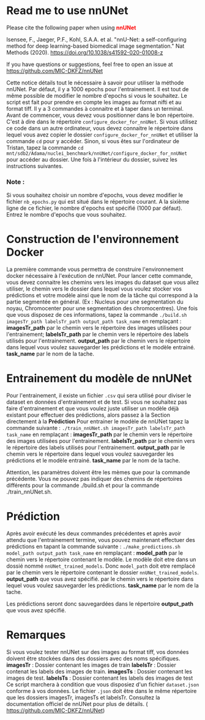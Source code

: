 # Read me to use nnUNet
Please cite the following paper when using <font color='red'>**nnUNet**</font>

Isensee, F., Jaeger, P.F., Kohl, S.A.A. et al. "nnU-Net: a self-configuring method for deep learning-based biomedical image segmentation." Nat Methods (2020). https://doi.org/10.1038/s41592-020-01008-z

If you have questions or suggestions, feel free to open an issue at https://github.com/MIC-DKFZ/nnUNet

Cette notice détails tout le nécessaire à savoir pour utiliser la méthode nnUNet.
Par défaut, il y a 1000 epochs pour l'entrainement. Il est tout de même possible de modifier le nombre d'epochs si vous le souhaitez. Le script est fait pour prendre en compte les images au format nifti et au format tiff.
Il y a 3 commandes à connaitre et à taper dans un terminal. Avant de commencer, vous devez vous positionner dans le bon répertoire. C'est à dire dans le répertoire  ``configure_docker_for_nnUNet``. 
Si vous utilisez ce code dans un autre ordinateur, vous devez connaitre le répertoire dans lequel vous avez copier le dossier ``configure_docker_for_nnUNet`` et utiliser la commande ``cd`` pour y accéder. 
Sinon, si vous êtes sur l'ordinateur de Tristan, tapez la commande
``cd mnt/sdb2/Adama/nuclei_benchmark/nnUNet/configure_docker_for_nnUNet`` pour accéder au dossier. Une fois à l'intérieur du dossier, suivez les instructions suivantes.

### Note : 
Si vous souhaitez choisir un nombre d'epochs, vous devez modifier le fichier ``nb_epochs.py`` qui est situé dans le répertoire courant.
A la sixième ligne de ce fichier, le nombre d'epochs est spécifié (1000 par défaut). Entrez le nombre d'epochs que vous souhaitez.

# Construction de l'environnement Docker
La première commande vous permettra de construire l'environnement docker nécessaire à l'exécution de nnUNet. Pour lancer cette commande, vous devez connaitre les chemins vers les images du dataset que vous allez utiliser, le chemin vers le dossier dans lequel vous voulez stocker vos prédictions et votre modèle ainsi que le nom de la tâche qui correspond à la partie segmentée en général. (Ex : Nucleus pour une segmentation du noyau, Chromocenter pour une segmentation des chromocentres).
Une fois que vous disposez de ces informations, tapez la commande
``./build.sh imagesTr_path labelsTr_path output_path task_name`` en remplaçant  :
**imagesTr_path** par le chemin vers le répertoire des images utilisées pour l'entrainement; 
**labelsTr_path**  par le chemin vers le répertoire des labels utilisés pour l'entrainement.
**output_path** par le chemin vers le répertoire dans lequel vous voulez sauvegarder les prédictions et le modèle entrainé.
**task_name** par le nom de la tache.

# Entrainement du modèle de nnUNet
Pour l'entrainement, il existe un fichier ``.csv`` qui sera utilisé pour diviser le dataset en données d'entrainement et de test.
Si vous ne souhaitez pas faire d'entrainement et que vous voulez juste utiliser un modèle déjà existant pour effectuer des prédictions, alors passez à la Section directement à la **Prédiction**
Pour entrainer le modèle de nnUNet tapez la commande suivante :
``./train_nnUNet.sh imagesTr_path labelsTr_path task_name`` en remplaçant :
**imagesTr_path** par le chemin vers le répertoire des images utilisées pour l'entrainement.
**labelsTr_path** par le chemin vers le répertoire des labels utilisés pour l'entrainement.
**output_path** par le chemin vers le répertoire dans lequel vous voulez sauvegarder les prédictions et le modèle entrainé.
**task_name** par le nom de la tache.

Attention, les paramètres doivent être les mèmes que pour la commande précédente. Vous ne pouvez pas indiquer des chemins de répertoires différents pour la commande ./build.sh et pour la commande ./train_nnUNet.sh.

# Prédiction
Après avoir exécuté les deux commandes précédentes et après avoir attendu que l'entrainement termine, vous pouvez maintenant effectuer des prédictions en tapant la commande suivante :
``./make_predictions.sh model_path output_path task_name`` en remplaçant :
**model_path** par le chemin vers le répertoire contenant le modèle. Le modèle doit etre dans un dossié nommé ``nnUNet_trained_models``. Donc ``model_path`` doit etre remplacé par le chemin vers le répertoire contenant le dossier ``nnUNet_trained_models``.
**output_path** que vous avez spécifié. par le chemin vers le répertoire dans lequel vous voulez sauvegarder les prédictions.
**task_name** par le nom de la tache.

Les prédictions seront donc sauvegardées dans le répertoire **output_path** que vous avez spécifié.

# Remarques
Si vous voulez tester nnUNet sur des images au format tiff, vos données doivent être stockées dans des dossiers avec des noms spécifiques. 
**imagesTr** : Dossier contenant les images de train
**labelsTr** : Dossier contenat les labels des images de train.
**imagesTs** : Dossier contenant les images de test.
**labelsTs** : Dossier contenant les labels des images de test
Ce script marchera à condition que vous disposiez d'un fichier ``dataset.json`` conforme à vos données. Le fichier ``.json`` doit être dans le même répertoire que les dossiers imagesTr, imagesTs et labelsTr.
Consultez la documentation officiel de nnUNet pour plus de détails. ( https://github.com/MIC-DKFZ/nnUNet)
